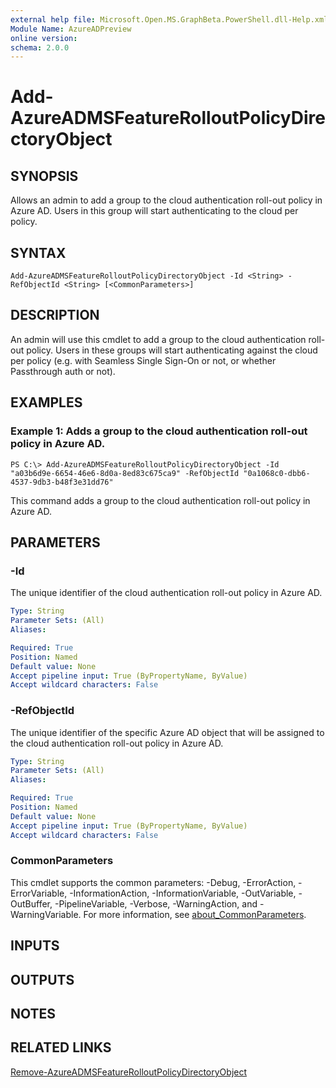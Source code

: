 ```yaml
---
external help file: Microsoft.Open.MS.GraphBeta.PowerShell.dll-Help.xml
Module Name: AzureADPreview
online version:
schema: 2.0.0
---
```


# Add-AzureADMSFeatureRolloutPolicyDirectoryObject

## SYNOPSIS
Allows an admin to add a group to the cloud authentication roll-out policy in Azure AD.
Users in this group will start authenticating to the cloud per policy.

## SYNTAX

```
Add-AzureADMSFeatureRolloutPolicyDirectoryObject -Id <String> -RefObjectId <String> [<CommonParameters>]
```

## DESCRIPTION
An admin will use this cmdlet to add a group to the cloud authentication roll-out policy.
Users in these groups will start authenticating against the cloud per policy (e.g.
with Seamless Single Sign-On or not, or whether Passthrough auth or not).

## EXAMPLES

### Example 1: Adds a group to the cloud authentication roll-out policy in Azure AD.
```
PS C:\> Add-AzureADMSFeatureRolloutPolicyDirectoryObject -Id "a03b6d9e-6654-46e6-8d0a-8ed83c675ca9" -RefObjectId "0a1068c0-dbb6-4537-9db3-b48f3e31dd76"
```

This command adds a group to the cloud authentication roll-out policy in Azure AD.

## PARAMETERS

### -Id
The unique identifier of the cloud authentication roll-out policy in Azure AD.

```yaml
Type: String
Parameter Sets: (All)
Aliases:

Required: True
Position: Named
Default value: None
Accept pipeline input: True (ByPropertyName, ByValue)
Accept wildcard characters: False
```

### -RefObjectId
The unique identifier of the specific Azure AD object that will be assigned to the cloud authentication roll-out policy in Azure AD.

```yaml
Type: String
Parameter Sets: (All)
Aliases:

Required: True
Position: Named
Default value: None
Accept pipeline input: True (ByPropertyName, ByValue)
Accept wildcard characters: False
```

### CommonParameters
This cmdlet supports the common parameters: -Debug, -ErrorAction, -ErrorVariable, -InformationAction, -InformationVariable, -OutVariable, -OutBuffer, -PipelineVariable, -Verbose, -WarningAction, and -WarningVariable. For more information, see [about_CommonParameters](https://go.microsoft.com/fwlink/?LinkID=113216).

## INPUTS

## OUTPUTS

## NOTES
## RELATED LINKS

[Remove-AzureADMSFeatureRolloutPolicyDirectoryObject]()

